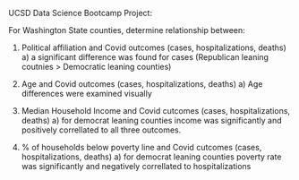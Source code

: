 UCSD Data Science Bootcamp Project:

For Washington State counties, determine relationship between:

1. Political affiliation and Covid outcomes (cases, hospitalizations, deaths)
    a) a significant difference was found for cases (Republican leaning coutnies > Democratic leaning counties)

2. Age and Covid outcomes (cases, hospitalizations, deaths)
    a) Age differences were examined visually

3. Median Household Income and Covid cutcomes (cases, hospitalizations, deaths)
    a) for democrat leaning counties income was significantly and positively correllated to all three outcomes.

4. % of households below poverty line and Covid cutcomes (cases, hospitalizations, deaths)
    a) for democrat leaning counties poverty rate was significantly and negatively correllated to hospitalizations

